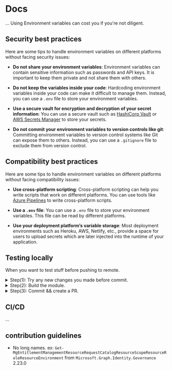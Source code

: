 # Docs

... Using Environment variables can cost you if you're not diligent.

## **Security best practices**

Here are some tips to handle environment variables on different platforms
without facing security issues:

- **Do not share your environment variables**: Environment variables can contain
  sensitive information such as passwords and API keys. It is important to keep
  them private and not share them with others.

- **Do not keep the variables inside your code**: Hardcoding environment
  variables inside your code can make it difficult to manage them. Instead, you
  can use a `.env` file to store your environment variables.

- **Use a secure vault for encryption and decryption of your secret
  information**: You can use a secure vault such as
  [HashiCorp Vault](https://www.vaultproject.io/) or
  [AWS Secrets Manager](https://aws.amazon.com/secrets-manager/) to store your
  secrets.

- **Do not commit your environment variables to version controls like git**:
  Committing environment variables to version control systems like Git can
  expose them to others. Instead, you can use a `.gitignore` file to exclude
  them from version control.

## **Compatibility best practices**

Here are some tips to handle environment variables on different platforms
without facing compatibility issues:

- **Use cross-platform scripting**: Cross-platform scripting can help you write
  scripts that work on different platforms. You can use tools like
  [Azure Pipelines](https://learn.microsoft.com/en-us/azure/devops/pipelines/scripts/cross-platform-scripting?view=azure-devops)
  to write cross-platform scripts.

- **Use a `.env` file**: You can use a `.env` file to store your environment
  variables. This file can be read by different platforms.

- **Use your deployment platform’s variable storage**: Most deployment
  environments such as Heroku, AWS, Netlify, etc., provide a space for users to
  upload secrets which are later injected into the runtime of your application.

## **Testing locally**

When you want to test stuff before pushing to remote.

<details>
  <summary>Step(1): Try any new changes you made before commit.</summary>

⤷ **& preBuild.ps1**

- Create `preBuild.ps1` and paste the following script

```PowerShell
Write-Host "[+] Test Module Import ..." -f Green
[IO.Path]::Combine((Split-Path $MyInvocation.MyCommand.Path),"dotEnv.psm1") | Import-Module
Write-Host "    Done." -f DarkGreen
# Do other stuff with the module ...
```

- Run the script

```PowerShell
./preBuild.ps1
```

If everything works fine, then you can build the module.

</details>

<details>
  <summary>Step(2): Build the
module.</summary>

⤷ **Run the build script and tests.**

```PowerShell
build.ps1 -Task test
```

If tests (Intergration, Freature and module tests) pass, then create your pull
request.

</details>

<details>
  <summary>Step(3): Commit && create a PR.</summary>

⤷ **You already know how to do this step.**

Remember to follow the contribution guidelines.

</details>

## **CI/CD**

...

## contribution guidelines

- No long names. ex:
  `Get-MgEntitlementManagementResourceRequestCatalogResourceScopeResourceRoleResourceEnvironment`
  from `Microsoft.Graph.Identity.Governance` 2.23.0
